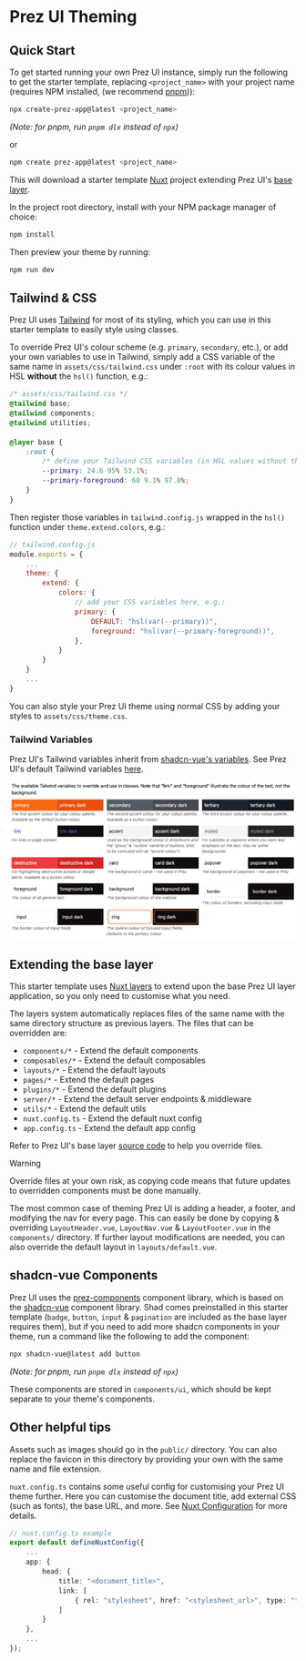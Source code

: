 # Prez UI Theming

## Quick Start
To get started running your own Prez UI instance, simply run the following to get the starter template, replacing `<project_name>` with your project name (requires NPM installed, (we recommend [pnpm](https://pnpm.io))):

```bash
npx create-prez-app@latest <project_name>
```
*(Note: for pnpm, run `pnpm dlx` instead of `npx`)*

or

```bash
npm create prez-app@latest <project_name>
```

This will download a starter template [Nuxt](https://nuxt.com) project extending Prez UI's [base layer](https://github.com/rdflib/prez-ui/tree/main/packages/prez-ui).

In the project root directory, install with your NPM package manager of choice:

```bash
npm install
```

Then preview your theme by running:

```bash
npm run dev
```

## Tailwind & CSS
Prez UI uses [Tailwind](https://tailwindcss.com) for most of its styling, which you can use in this starter template to easily style using classes.

To override Prez UI's colour scheme (e.g. `primary`, `secondary`, etc.), or add your own variables to use in Tailwind, simply add a CSS variable of the same name in `assets/css/tailwind.css` under `:root` with its colour values in HSL **without** the `hsl()` function, e.g.:

```CSS
/* assets/css/tailwind.css */
@tailwind base;
@tailwind components;
@tailwind utilities;

@layer base {
    :root {
        /* define your Tailwind CSS variables (in HSL values without the hsl(), no commas) here */
        --primary: 24.6 95% 53.1%;
        --primary-foreground: 60 9.1% 97.8%;
    }
}
```

Then register those variables in `tailwind.config.js` wrapped in the `hsl()` function under `theme.extend.colors`, e.g.:

```javascript
// tailwind.config.js
module.exports = {
    ...
    theme: {
        extend: {
            colors: {
                // add your CSS variables here, e.g.:
                primary: {
                    DEFAULT: "hsl(var(--primary))",
                    foreground: "hsl(var(--primary-foreground))",
                },
            }
        }
    }
    ...
}
```

You can also style your Prez UI theme using normal CSS by adding your styles to `assets/css/theme.css`.

### Tailwind Variables
Prez UI's Tailwind variables inherit from [shadcn-vue's variables](https://www.shadcn-vue.com/docs/theming.html#list-of-variables). See Prez UI's default Tailwind variables [here](https://github.com/RDFLib/prez-ui/blob/main/packages/prez-components/src/assets/index.css).

![Prez UI's default Tailwind variables](./tailwind-variables.png)

## Extending the base layer
This starter template uses [Nuxt layers](https://nuxt.com/docs/getting-started/layers) to extend upon the base Prez UI layer application, so you only need to customise what you need.

The layers system automatically replaces files of the same name with the same directory structure as previous layers. The files that can be overridden are:

- `components/*` - Extend the default components
- `composables/*` - Extend the default composables
- `layouts/*` - Extend the default layouts
- `pages/*` - Extend the default pages
- `plugins/*` - Extend the default plugins
- `server/*` - Extend the default server endpoints & middleware
- `utils/*` - Extend the default utils
- `nuxt.config.ts` - Extend the default nuxt config
- `app.config.ts` - Extend the default app config

Refer to Prez UI's base layer [source code](https://github.com/rdflib/prez-ui/tree/main/packages/prez-ui) to help you override files.

> [!WARNING]
> Override files at your own risk, as copying code means that future updates to overridden components must be done manually.

The most common case of theming Prez UI is adding a header, a footer, and modifying the nav for every page. This can easily be done by copying & overriding `LayoutHeader.vue`, `LayoutNav.vue` & `LayoutFooter.vue` in the `components/` directory. If further layout modifications are needed, you can also override the default layout in `layouts/default.vue`.

## shadcn-vue Components
Prez UI uses the [prez-components](https://github.com/rdflib/prez-ui/tree/main/packages/prez-components) component library, which is based on the [shadcn-vue](https://www.shadcn-vue.com) component library. Shad comes preinstalled in this starter template (`badge`, `button`, `input` & `pagination` are included as the base layer requires them), but if you need to add more shadcn components in your theme, run a command like the following to add the component:

```bash
npx shadcn-vue@latest add button
```
*(Note: for pnpm, run `pnpm dlx` instead of `npx`)*

These components are stored in `components/ui`, which should be kept separate to your theme's components.

## Other helpful tips
Assets such as images should go in the `public/` directory. You can also replace the favicon in this directory by providing your own with the same name and file extension.

`nuxt.config.ts` contains some useful config for customising your Prez UI theme further. Here you can customise the document title, add external CSS (such as fonts), the base URL, and more. See [Nuxt Configuration](https://nuxt.com/docs/api/nuxt-config) for more details.

```typescript
// nuxt.config.ts example
export default defineNuxtConfig({
    ...
    app: {
        head: {
            title: "<document_title>",
            link: [
                { rel: "stylesheet", href: "<stylesheet_url>", type: "text/css" },
            ]
        }
    },
    ...
});
```
